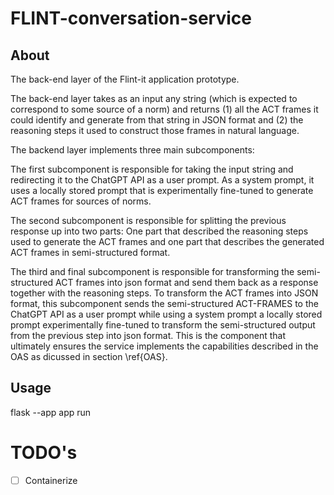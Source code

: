 # FLINT-conversation-service

## About
The back-end layer of the Flint-it application prototype.

The back-end layer takes as an input any string (which is expected to correspond to some source of a norm) and returns (1) all the ACT frames it could identify and generate from that string in JSON format and (2) the reasoning steps it used to construct those frames in natural language. 

The backend layer implements three main subcomponents: 

The first subcomponent is responsible for taking the input string and redirecting it to the ChatGPT API as a user prompt. As a system prompt, it uses a locally stored prompt that is experimentally fine-tuned to generate ACT frames for sources of norms. 

The second subcomponent is responsible for splitting the previous response up into  two parts: One part that described the reasoning steps used to generate the ACT frames and one part that describes the generated ACT frames in semi-structured format. 

The third and final subcomponent is responsible for transforming the semi-structured ACT frames into json format and send them back as a response together with the reasoning steps. To transform the ACT frames into JSON format, this subcomponent sends the semi-structured ACT-FRAMES to the ChatGPT API as a user prompt while using a system prompt a locally stored prompt experimentally fine-tuned to transform the semi-structured output from the previous step into json format. This is the component that ultimately ensures the service implements the capabilities described in the OAS as dicussed in section \ref{OAS}.



## Usage

flask --app app run


# TODO's
- [ ] Containerize
